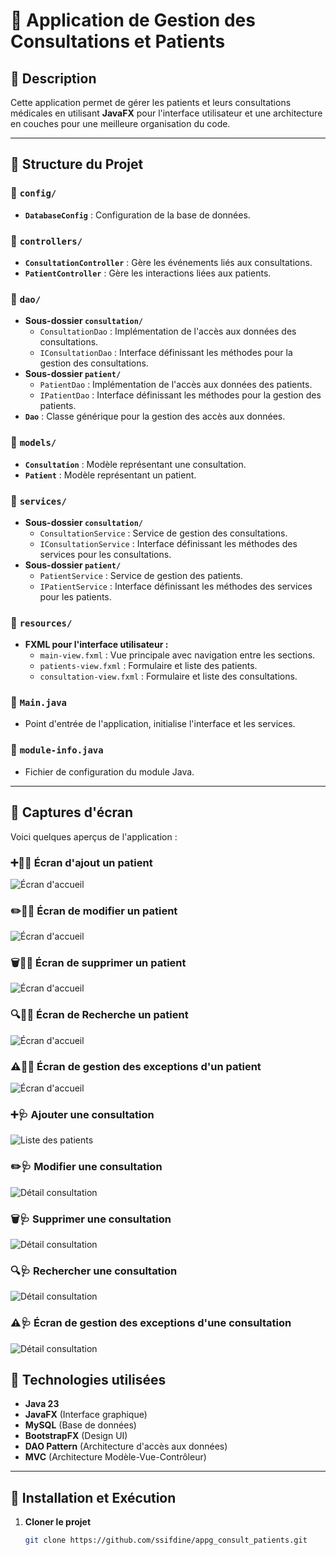 # 🏥 Application de Gestion des Consultations et Patients

## 📌 Description
Cette application permet de gérer les patients et leurs consultations médicales en utilisant **JavaFX** pour l'interface utilisateur et une architecture en couches pour une meilleure organisation du code.

---

## 📂 Structure du Projet

### 📁 `config/`
- **`DatabaseConfig`** : Configuration de la base de données.

### 📁 `controllers/`
- **`ConsultationController`** : Gère les événements liés aux consultations.
- **`PatientController`** : Gère les interactions liées aux patients.

### 📁 `dao/`
- **Sous-dossier `consultation/`**
  - `ConsultationDao` : Implémentation de l'accès aux données des consultations.
  - `IConsultationDao` : Interface définissant les méthodes pour la gestion des consultations.
- **Sous-dossier `patient/`**
  - `PatientDao` : Implémentation de l'accès aux données des patients.
  - `IPatientDao` : Interface définissant les méthodes pour la gestion des patients.
- **`Dao`** : Classe générique pour la gestion des accès aux données.

### 📁 `models/`
- **`Consultation`** : Modèle représentant une consultation.
- **`Patient`** : Modèle représentant un patient.

### 📁 `services/`
- **Sous-dossier `consultation/`**
  - `ConsultationService` : Service de gestion des consultations.
  - `IConsultationService` : Interface définissant les méthodes des services pour les consultations.
- **Sous-dossier `patient/`**
  - `PatientService` : Service de gestion des patients.
  - `IPatientService` : Interface définissant les méthodes des services pour les patients.

### 📁 `resources/`
- **FXML pour l'interface utilisateur :**
  - `main-view.fxml` : Vue principale avec navigation entre les sections.
  - `patients-view.fxml` : Formulaire et liste des patients.
  - `consultation-view.fxml` : Formulaire et liste des consultations.

### 📄 `Main.java`
- Point d'entrée de l'application, initialise l'interface et les services.

### 📄 `module-info.java`
- Fichier de configuration du module Java.

---

## 📸 Captures d'écran
Voici quelques aperçus de l'application :

### ➕👤🏥 Écran d'ajout un patient
![Écran d'accueil](https://github.com/ssifdine/AppG_Consult_Patients/blob/master/capture/Ajouter_Patient.gif?raw=true)

### ✏️👤🏥 Écran de modifier un patient
![Écran d'accueil](https://github.com/ssifdine/AppG_Consult_Patients/blob/master/capture/Modifier_Patient.gif?raw=true)

### 🗑️👤🏥 Écran de supprimer un patient
![Écran d'accueil](https://github.com/ssifdine/AppG_Consult_Patients/blob/master/capture/Supprimer_Patient.gif?raw=true)

### 🔍👤🏥 Écran de Recherche un patient
![Écran d'accueil](https://github.com/ssifdine/AppG_Consult_Patients/blob/master/capture/Rechercher_Patient.gif?raw=true)

### ⚠️👤🏥 Écran de gestion des exceptions d'un patient
![Écran d'accueil](https://github.com/ssifdine/AppG_Consult_Patients/blob/master/capture/Gestion_Exception_Patient.gif?raw=true)

### ➕🩺 Ajouter une consultation
![Liste des patients](https://github.com/ssifdine/AppG_Consult_Patients/blob/master/capture/Ajouter_Consultation.gif?raw=true)

### ✏️🩺 Modifier une consultation
![Détail consultation](https://github.com/ssifdine/AppG_Consult_Patients/blob/master/capture/Modifier_Consultation.gif?raw=true)

### 🗑️🩺 Supprimer une consultation
![Détail consultation](https://github.com/ssifdine/AppG_Consult_Patients/blob/master/capture/Supprimer_Consultation.gif?raw=true)

### 🔍🩺 Rechercher une consultation
![Détail consultation](https://github.com/ssifdine/AppG_Consult_Patients/blob/master/capture/Rechercher_Consultation.gif?raw=true)

### ⚠️🩺 Écran de gestion des exceptions d'une consultation
![Détail consultation](https://github.com/ssifdine/AppG_Consult_Patients/blob/master/capture/Gestion_Exceprion_Consultation.gif?raw=true)

## 🎨 Technologies utilisées
- **Java 23**
- **JavaFX** (Interface graphique)
- **MySQL** (Base de données)
- **BootstrapFX** (Design UI)
- **DAO Pattern** (Architecture d'accès aux données)
- **MVC** (Architecture Modèle-Vue-Contrôleur)

---

## 🚀 Installation et Exécution
1. **Cloner le projet**  
   ```sh
   git clone https://github.com/ssifdine/appg_consult_patients.git

